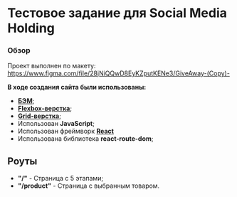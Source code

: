 # Тестовое задание для Social Media Holding

### Обзор
Проект выполнен по макету:
https://www.figma.com/file/28jNiQQwD8EyKZputKENe3/GiveAway-(Copy)-

**В ходе создания сайта были использованы:**

* [**БЭМ**](https://ru.bem.info/);
* [**Flexbox-верстка**](https://habr.com/ru/post/467049/);
* [**Grid-верстка**](https://medium.com/@stasonmars/%D0%B2%D0%B5%CC%88%D1%80%D1%81%D1%82%D0%BA%D0%B0-%D0%BD%D0%B0-grid-%D0%B2-css-%D0%BF%D0%BE%D0%BB%D0%BD%D0%BE%D0%B5-%D1%80%D1%83%D0%BA%D0%BE%D0%B2%D0%BE%D0%B4%D1%81%D1%82%D0%B2%D0%BE-%D0%B8-%D1%81%D0%BF%D1%80%D0%B0%D0%B2%D0%BE%D1%87%D0%BD%D0%B8%D0%BA-220508316f8b);
* Использован **JavaScript**;
* Использован фреймворк [**React**](https://ru.reactjs.org/)
* Использована библиотека **react-route-dom**;


## Роуты

* **"/"** - Страница с 5 этапами;
* **"/product"** - Страница с выбранным товаром.

